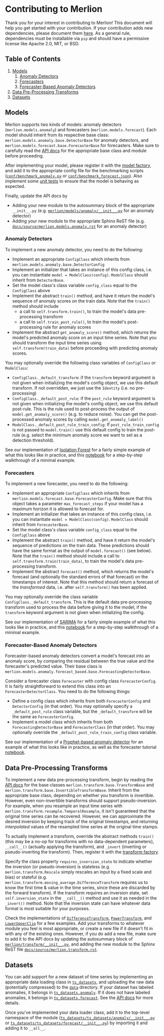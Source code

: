 # Contributing to Merlion
Thank you for your interest in contributing to Merlion! This document will help you get started with your contribution.
If your contribution adds new dependencies, please document them
[here](https://docs.google.com/spreadsheets/d/1ycL1cH5_HdWduchHySdbF3BcGwTUo4CSSO3zS8k6BRI/edit?usp=sharing). As a
general rule, dependencies must be installable via `pip` and should have a permissive license like Apache 2.0, MIT,
or BSD.

## Table of Contents
1. [Models](#models)
    1. [Anomaly Detectors](#anomaly-detectors)
    1. [Forecasters](#forecasters)
    1. [Forecaster-Based Anomaly Detectors](#forecaster-based-anomaly-detectors)
1. [Data Pre-Processing Transforms](#data-pre-processing-transforms)
1. [Datasets](#datasets)

## Models
Merlion supports two kinds of models: anomaly detectors (`merlion.models.anomaly`) and forecasters
(`merlion.models.forecast`). Each model should inherit from its respective base class:
`merlion.models.anomaly.base.DetectorBase` for anomaly detectors, and `merlion.models.forecast.base.ForecasterBase`
for forecasters. Make sure to carefully read the [API docs](docs) for the appropriate base class and module before
proceeding.

After implementing your model, please register it with the [model factory](merlion/models/factory.py), and add it to
the appropriate config file for the benchmarking scripts ([`conf/benchmark_anomaly.py`](conf/benchmark_anomaly.json)
or [`conf/benchmark_forecast.json`](conf/benchmark_forecast.json)). Also implement some [unit tests](tests) to ensure
that the model is behaving as expected.

Finally, update the API docs by
-   Adding your new module to the autosummary block of the appropriate `__init__.py`
    (e.g. [`merlion/models/anomaly/__init__.py`](merlion/models/anomaly/__init__.py) for an anomaly detector)
-   Adding your new module to the appropriate Sphinx ReST file (e.g. 
    [`docs/source/merlion.models.anomaly.rst`](docs/source/merlion.models.anomaly.rst) for an anomaly detector)

### Anomaly Detectors
To implement a new anomaly detector, you need to do the following:
-   Implement an appropriate  `ConfigClass` which inherits from `merlion.models.anomaly.base.DetectorConfig`
-   Implement an initializer that takes an instance of this config class, i.e. you can instantiate
    `model = ModelClass(config)`. `ModelClass` should inherit from `DetectorBase`.
-   Set the model class's class variable `config_class` equal to the `ConfigClass` above
-   Implement the abstract `train()` method, and have it return the model's sequence of anomaly scores on the train
    data. Note that the `train()` method should include
    -   a call to `self.transform.train()`, to train the model's data pre-processing transform
    -   a call to `self.train_post_rule()`, to train the model's post-processing rule for anomaly scores
-   Implement the abstract `get_anomaly_score()` method, which returns the model's predicted anomaly score on an
    input time series. Note that you should transform the input time series using `self.transform(train_data)` before
    proceeding with predicting anomaly scores.

You may optionally override the following class variables of `ConfigClass` or `ModelClass`:
-   `ConfigClass._default_transform`: if the `transform` keyword argument is not given when initializing the model's
    config object, we use this default transform. If not overridden, we just use the `Identity` (i.e. no pre-processing)
-   `ConfigClass._default_post_rule`: if the `post_rule` keyword argument is not given when initializing the model's
    config object, we use this default post-rule. This is the rule used to post-process the output of
    `model.get_anomaly_score()` (e.g. to reduce noise). You can get the post-processed anomaly scores by
    calling `model.get_anomaly_label()`
-   `ModelClass._default_post_rule_train_config`: If `post_rule_train_config` is not passed to `model.train()` use this
    default config to train the post-rule (e.g. select the minimum anomaly score we want to set as a detection
    threshold).

See our implementation of [Isolation Forest](merlion/models/anomaly/isolation_forest.py) for a fairly simple example of
what this looks like in practice, and this [notebook](examples/anomaly/AnomalyNewModel.ipynb) for a step-by-step
walkthrough of a minimal example.

### Forecasters
To implement a new forecaster, you need to do the following:
-   Implement an appropriate  `ConfigClass` which inherits from `merlion.models.forecast.base.ForecasterConfig`. Make
    sure that this object takes a parameter `max_forecast_steps` if your model has a maximum horizon it is allowed to
    forecast for.
-   Implement an initializer that takes an instance of this config class, i.e. you can instantiate
    `model = ModelClass(config)`. `ModelClass` should inherit from `ForecasterBase`.
-   Set the model class's class variable `config_class` equal to the `ConfigClass` above
-   Implement the abstract `train()` method, and have it return the model's sequence of predictions on the train
    data. These predictions should have the same format as the output of `model.forecast()` (see below). Note that the
    `train()` method should include a call to `self.transform.train(train_data)`, to train the
    model's data pre-processing transform.
-   Implement the abstract `forecast()` method, which returns the model's forecast (and optionally the standard errors
    of that forecast) on the timestamps of interest. Note that this method should return a forecast of the
    *transformed* data, i.e. after `self.transform()` has been applied.

You may optionally override the class variable `ConfigClass._default_transform`. This is the default data pre-processing
transform used to process the data before giving it to the model, if the `transform` keyword argument is not
given when initializing the config.

See our implementation of [SARIMA](merlion/models/forecast/sarima.py) for a fairly simple example of what this looks
like in practice, and this [notebook](examples/forecast/ForecastNewModel.ipynb) for a step-by-step walkthrough of a
minimal example.

### Forecaster-Based Anomaly Detectors
Forecaster-based anomaly detectors convert a model's forecast into an anomaly score, by comparing the residual between
the true value and the forecaster's predicted value. Their base class is
`merlion.models.anomaly.forecast_based.base.ForecastingDetectorBase`. 

Consider a forecaster class `Forecaster` with config class `ForecasterConfig`. It is fairly straightforward to extend
this class into an `ForecasterDetectorClass`. You need to do the following things:
-   Define a config class which inherits from both `ForecasterConfig` and `DetectorConfig`
    (in that order). You may optionally specify a `_default_post_rule` class variable, but the `_default_transform`
    will be the same as `ForecasterConfig`.
-   Implement a model class which inherits from both `ForecastingDetectorBase` and `ForecasterClass` (in that order).
    You may optionally override the `_default_post_rule_train_config` class variable.

See our implementation of a [Prophet-based anomaly detector](merlion/models/anomaly/forecast_based/prophet.py) for an
example of what this looks like in practice, as well as the forecaster tutorial 
[notebook](examples/forecast/ForecastNewModel.ipynb).

## Data Pre-Processing Transforms
To implement a new data pre-processing transform, begin by reading the [API docs](docs) for the base classes
`merlion.transform.base.TransformBase` and `merlion.transform.base.InvertibleTransformBase`. Inherit from the
appropriate base class, depending on whether you transform is invertible. However, even non-invertible transforms
should support pseudo-inversion. For example, when you resample an input time series with
`merlion.transform.resample.TemporalResample`, it isn't guaranteed that the original time series can be recovered.
However, we can approximate the desired inversion by keeping track of the original timestamps, and returning
*interpolated* values of the resampled time series at the original time stamps.

To actually implement a transform, override the abstract methods `train()` (this may be a no-op for
transforms with no data-dependent parameters), `__call__()` (actually applying the transform), and `_invert` (inverting
or pseudo-inverting the transform). Then, register it with the [transform factory](merlion/transform/factory.py).

Specify the class property `requires_inversion_state` to indicate whether the inversion (or pseudo-inversion) is
stateless (e.g. `merlion.transform.Rescale` simply rescales an input by a fixed scale and bias) or stateful
(e.g. `merlion.transform.moving_average.DifferenceTransform` requires us to know the first time & value in the time
series, since these are discarded by the forward transform). If the transform requires an inversion state, set
`self.inversion_state` in the `__call__()` method and use it as needed in the `_invert()` method. Note that the
inversion state can have whatever data format is most suitable for your purposes.

Check the implementations of [`DifferenceTransform`](merlion/transform/moving_average.py#L139),
[`PowerTransform`](merlion/transform/normalize.py#L123), and [`LowerUpperClip`](merlion/transform/bound.py)
for a few examples. Add your transforms to whatever module you feel is most appropriate, or create a new file if it
doesn't fit in with any of the existing ones. However, if you do add a new file, make sure to add it to the API docs
by updating the autosummary block of [`merlion/transform/__init__.py`](merlion/transform/__init__.py), and adding the
new module to the Sphinx ReST file [`docs/source/merlion.transform.rst`](docs/source/merlion.transform.rst). 

## Datasets
You can add support for a new dataset of time series by implementing an appropriate data loading class in
[`ts_datasets`](ts_datasets), and uploading the raw data (potentially compressed) to the [`data`](data) directory.
If your dataset has labeled anomalies, it belongs in [`ts_datasets.anomaly`](ts_datasets/ts_datasets/anomaly). If it
does not have labeled anomalies, it belongs in [`ts_datasets.forecast`](ts_datasets/ts_datasets/forecast). See the
[API docs](docs) for more details.

Once you've implemented your data loader class, add it to the top-level namespace of the module
([`ts_datasets/ts_datasets/anomaly/__init__.py`](ts_datasets/ts_datasets/anomaly/__init__.py) or
[`ts_datasets/ts_datasets/forecast/__init__.py`](ts_datasets/ts_datasets/forecast/__init__.py)) by importing it
and adding it to `__all__`. 
